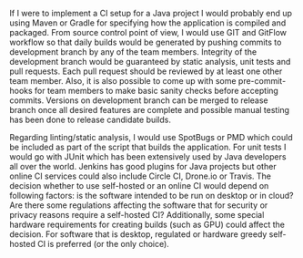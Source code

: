 If I were to implement a CI setup for a Java project I would probably end up using Maven or Gradle for specifying how the application is compiled and packaged. From source control point of view, I would use GIT and GitFlow workflow so that daily builds would be generated by pushing commits to development branch by any of the team members. Integrity of the development branch would be guaranteed by static analysis, unit tests and pull requests. Each pull request should be reviewed by at least one other team member. Also, it is also possible to come up with some pre-commit-hooks for team members to make basic sanity checks before accepting commits. Versions on development branch can be merged to release branch once all desired features are complete and possible manual testing has been done to release candidate builds.	

Regarding linting/static analysis, I would use SpotBugs or PMD which could be included as part of the script that builds the application. For unit tests I would go with JUnit which has been extensively used by Java developers all over the world. Jenkins has good plugins for Java projects but other online CI services could also include Circle CI, Drone.io or Travis. The decision whether to use self-hosted or an online CI would depend on following factors: is the software intended to be run on desktop or in cloud? Are there some regulations affecting the software that for security or privacy reasons require a self-hosted CI? Additionally, some special hardware requirements for creating builds (such as GPU) could affect the decision. For software that is desktop, regulated or hardware greedy self-hosted CI is preferred (or the only choice).